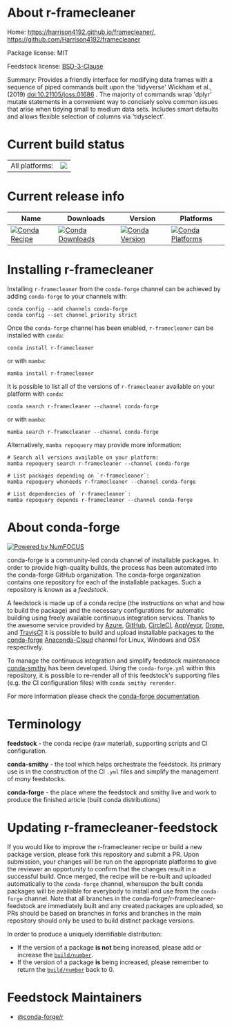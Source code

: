 About r-framecleaner
====================

Home: https://harrison4192.github.io/framecleaner/, https://github.com/Harrison4192/framecleaner

Package license: MIT

Feedstock license: [BSD-3-Clause](https://github.com/conda-forge/r-framecleaner-feedstock/blob/main/LICENSE.txt)

Summary: Provides a friendly interface for modifying data frames with a sequence of piped commands built upon the 'tidyverse' Wickham et al., (2019) <doi:10.21105/joss.01686> . The majority of commands wrap 'dplyr' mutate statements in a convenient way to concisely solve common issues that arise when tidying small to medium data sets. Includes smart defaults and allows flexible selection of columns via 'tidyselect'.

Current build status
====================


<table><tr><td>All platforms:</td>
    <td>
      <a href="https://dev.azure.com/conda-forge/feedstock-builds/_build/latest?definitionId=16364&branchName=main">
        <img src="https://dev.azure.com/conda-forge/feedstock-builds/_apis/build/status/r-framecleaner-feedstock?branchName=main">
      </a>
    </td>
  </tr>
</table>

Current release info
====================

| Name | Downloads | Version | Platforms |
| --- | --- | --- | --- |
| [![Conda Recipe](https://img.shields.io/badge/recipe-r--framecleaner-green.svg)](https://anaconda.org/conda-forge/r-framecleaner) | [![Conda Downloads](https://img.shields.io/conda/dn/conda-forge/r-framecleaner.svg)](https://anaconda.org/conda-forge/r-framecleaner) | [![Conda Version](https://img.shields.io/conda/vn/conda-forge/r-framecleaner.svg)](https://anaconda.org/conda-forge/r-framecleaner) | [![Conda Platforms](https://img.shields.io/conda/pn/conda-forge/r-framecleaner.svg)](https://anaconda.org/conda-forge/r-framecleaner) |

Installing r-framecleaner
=========================

Installing `r-framecleaner` from the `conda-forge` channel can be achieved by adding `conda-forge` to your channels with:

```
conda config --add channels conda-forge
conda config --set channel_priority strict
```

Once the `conda-forge` channel has been enabled, `r-framecleaner` can be installed with `conda`:

```
conda install r-framecleaner
```

or with `mamba`:

```
mamba install r-framecleaner
```

It is possible to list all of the versions of `r-framecleaner` available on your platform with `conda`:

```
conda search r-framecleaner --channel conda-forge
```

or with `mamba`:

```
mamba search r-framecleaner --channel conda-forge
```

Alternatively, `mamba repoquery` may provide more information:

```
# Search all versions available on your platform:
mamba repoquery search r-framecleaner --channel conda-forge

# List packages depending on `r-framecleaner`:
mamba repoquery whoneeds r-framecleaner --channel conda-forge

# List dependencies of `r-framecleaner`:
mamba repoquery depends r-framecleaner --channel conda-forge
```


About conda-forge
=================

[![Powered by
NumFOCUS](https://img.shields.io/badge/powered%20by-NumFOCUS-orange.svg?style=flat&colorA=E1523D&colorB=007D8A)](https://numfocus.org)

conda-forge is a community-led conda channel of installable packages.
In order to provide high-quality builds, the process has been automated into the
conda-forge GitHub organization. The conda-forge organization contains one repository
for each of the installable packages. Such a repository is known as a *feedstock*.

A feedstock is made up of a conda recipe (the instructions on what and how to build
the package) and the necessary configurations for automatic building using freely
available continuous integration services. Thanks to the awesome service provided by
[Azure](https://azure.microsoft.com/en-us/services/devops/), [GitHub](https://github.com/),
[CircleCI](https://circleci.com/), [AppVeyor](https://www.appveyor.com/),
[Drone](https://cloud.drone.io/welcome), and [TravisCI](https://travis-ci.com/)
it is possible to build and upload installable packages to the
[conda-forge](https://anaconda.org/conda-forge) [Anaconda-Cloud](https://anaconda.org/)
channel for Linux, Windows and OSX respectively.

To manage the continuous integration and simplify feedstock maintenance
[conda-smithy](https://github.com/conda-forge/conda-smithy) has been developed.
Using the ``conda-forge.yml`` within this repository, it is possible to re-render all of
this feedstock's supporting files (e.g. the CI configuration files) with ``conda smithy rerender``.

For more information please check the [conda-forge documentation](https://conda-forge.org/docs/).

Terminology
===========

**feedstock** - the conda recipe (raw material), supporting scripts and CI configuration.

**conda-smithy** - the tool which helps orchestrate the feedstock.
                   Its primary use is in the construction of the CI ``.yml`` files
                   and simplify the management of *many* feedstocks.

**conda-forge** - the place where the feedstock and smithy live and work to
                  produce the finished article (built conda distributions)


Updating r-framecleaner-feedstock
=================================

If you would like to improve the r-framecleaner recipe or build a new
package version, please fork this repository and submit a PR. Upon submission,
your changes will be run on the appropriate platforms to give the reviewer an
opportunity to confirm that the changes result in a successful build. Once
merged, the recipe will be re-built and uploaded automatically to the
`conda-forge` channel, whereupon the built conda packages will be available for
everybody to install and use from the `conda-forge` channel.
Note that all branches in the conda-forge/r-framecleaner-feedstock are
immediately built and any created packages are uploaded, so PRs should be based
on branches in forks and branches in the main repository should only be used to
build distinct package versions.

In order to produce a uniquely identifiable distribution:
 * If the version of a package **is not** being increased, please add or increase
   the [``build/number``](https://docs.conda.io/projects/conda-build/en/latest/resources/define-metadata.html#build-number-and-string).
 * If the version of a package **is** being increased, please remember to return
   the [``build/number``](https://docs.conda.io/projects/conda-build/en/latest/resources/define-metadata.html#build-number-and-string)
   back to 0.

Feedstock Maintainers
=====================

* [@conda-forge/r](https://github.com/conda-forge/r/)


